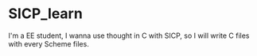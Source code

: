 # SICP_learn

I'm a EE student, I wanna use thought in C with SICP, so I will write C files with every Scheme files.
